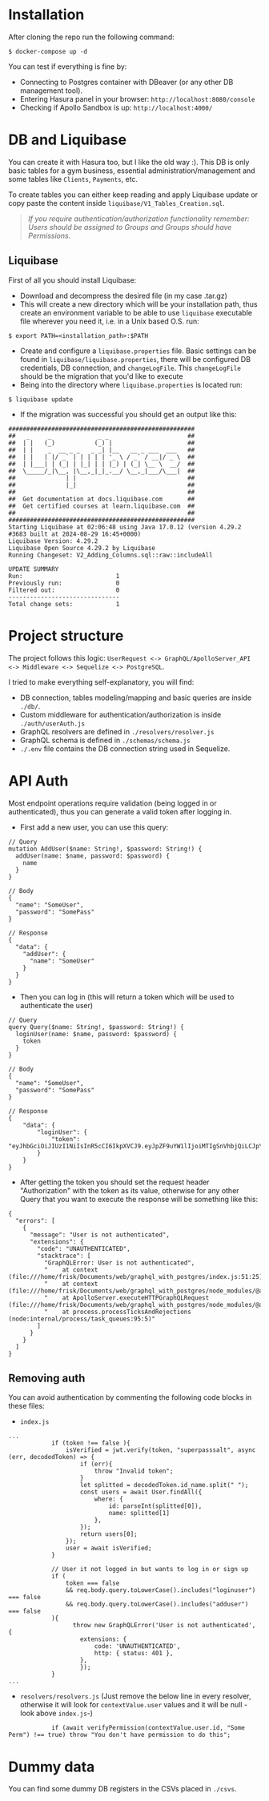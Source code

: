 # Installation
After cloning the repo run the following command:
```
$ docker-compose up -d
```
You can test if everything is fine by: 
- Connecting to Postgres container with DBeaver (or any other DB management tool).
- Entering Hasura panel in your browser: ```http://localhost:8080/console```
- Checking if Apollo Sandbox is up: ```http://localhost:4000/```



# DB and Liquibase
You can create it with Hasura too, but I like the old way :).
This DB is only basic tables for a gym business, essential administration/management and some tables like ```Clients```, ```Payments```, etc.

To create tables you can either keep reading and apply Liquibase update or copy paste the content inside ```liquibase/V1_Tables_Creation.sql```.

> *If you require authentication/authorization functionality remember: Users should be assigned to Groups and Groups should have Permissions.*

## Liquibase
First of all you should install Liquibase:
- Download and decompress the desired file (in my case .tar.gz)
- This will create a new directory which will be your installation path, thus create an environment variable to be able to use ```liquibase``` executable file wherever you need it, i.e. in a Unix based O.S. run:
```
$ export PATH=<installation_path>:$PATH
```
- Create and configure a ```liquibase.properties``` file. Basic settings can be found in ```liquibase/liquibase.properties```, there will be configured DB credentials, DB connection, and ```changeLogFile```. This ```changeLogFile``` should be the migration that you'd like to execute
- Being into the directory where ```liquibase.properties``` is located run:
```
$ liquibase update
```
- If the migration was successful you should get an output like this:
```
####################################################
##   _     _             _ _                      ##
##  | |   (_)           (_) |                     ##
##  | |    _  __ _ _   _ _| |__   __ _ ___  ___   ##
##  | |   | |/ _` | | | | | '_ \ / _` / __|/ _ \  ##
##  | |___| | (_| | |_| | | |_) | (_| \__ \  __/  ##
##  \_____/_|\__, |\__,_|_|_.__/ \__,_|___/\___|  ##
##              | |                               ##
##              |_|                               ##
##                                                ## 
##  Get documentation at docs.liquibase.com       ##
##  Get certified courses at learn.liquibase.com  ## 
##                                                ##
####################################################
Starting Liquibase at 02:06:48 using Java 17.0.12 (version 4.29.2 #3683 built at 2024-08-29 16:45+0000)
Liquibase Version: 4.29.2
Liquibase Open Source 4.29.2 by Liquibase
Running Changeset: V2_Adding_Columns.sql::raw::includeAll

UPDATE SUMMARY
Run:                          1
Previously run:               0
Filtered out:                 0
-------------------------------
Total change sets:            1
```

# Project structure
The project follows this logic:
```UserRequest <-> GraphQL/ApolloServer_API <-> Middleware <-> Sequelize <-> PostgreSQL```.

I tried to make everything self-explanatory, you will find:

- DB connection, tables modeling/mapping and basic queries are inside ```./db/```.
- Custom middleware for authentication/authorization is inside ```./auth/userAuth.js```
- GraphQL resolvers are defined in ```./resolvers/resolver.js```
- GraphQL schema is defined in ```./schemas/schema.js```
- ```./.env``` file contains the DB connection string used in Sequelize.

# API Auth
Most endpoint operations require validation (being logged in or authenticated), thus you can generate a valid token after logging in.

- First add a new user, you can use this query:
```
// Query
mutation AddUser($name: String!, $password: String!) {
  addUser(name: $name, password: $password) {
    name
  }
}

// Body
{
  "name": "SomeUser",
  "password": "SomePass"
}

// Response
{
  "data": {
    "addUser": {
      "name": "SomeUser"
    }
  }
}
```

- Then you can log in (this will return a token which will be used to authenticate the user)
```
// Query
query Query($name: String!, $password: String!) {
  loginUser(name: $name, password: $password) {
    token
  }
}

// Body
{
  "name": "SomeUser",
  "password": "SomePass"
}

// Response
{
    "data": {
        "loginUser": {
            "token": "eyJhbGciOiJIUzI1NiIsInR5cCI6IkpXVCJ9.eyJpZF9uYW1lIjoiMTIgSnVhbjQiLCJpYXQiOjE3MjczMjMzOTUsImV4cCI6MTcyNzM4MzM5NX0.PDuZ5ZztD6T9ny3rmdax3OJqUhGYLUw8kTFpXkfWXIg"
        }
    }
}
```

- After getting the token you should set the request header "Authorization" with the token as its value, otherwise for any other Query that you want to execute the response will be something like this:
```
{
  "errors": [
    {
      "message": "User is not authenticated",
      "extensions": {
        "code": "UNAUTHENTICATED",
        "stacktrace": [
          "GraphQLError: User is not authenticated",
          "    at context (file:///home/frisk/Documents/web/graphql_with_postgres/index.js:51:25)",
          "    at context (file:///home/frisk/Documents/web/graphql_with_postgres/node_modules/@apollo/server/dist/esm/express4/index.js:29:28)",
          "    at ApolloServer.executeHTTPGraphQLRequest (file:///home/frisk/Documents/web/graphql_with_postgres/node_modules/@apollo/server/dist/esm/ApolloServer.js:511:38)",
          "    at process.processTicksAndRejections (node:internal/process/task_queues:95:5)"
        ]
      }
    }
  ]
}
```


## Removing auth

You can avoid authentication by commenting the following code blocks in these files:

- ```index.js```

```
...
            if (token !== false ){
                isVerified = jwt.verify(token, "superpasssalt", async (err, decodedToken) => {
                    if (err){
                        throw "Invalid token";
                    }
                    let splitted = decodedToken.id_name.split(" ");
                    const users = await User.findAll({
                        where: {
                            id: parseInt(splitted[0]),
                            name: splitted[1]
                        },
                    });
                    return users[0];
                });
                user = await isVerified;
            }

            // User it not logged in but wants to log in or sign up
            if (
                token === false 
                && req.body.query.toLowerCase().includes("loginuser") === false
                && req.body.query.toLowerCase().includes("adduser") === false
            ){
                  throw new GraphQLError('User is not authenticated', {
                    extensions: {
                        code: 'UNAUTHENTICATED',
                        http: { status: 401 },
                    },
                    });
            }
...
```
- ```resolvers/resolvers.js``` (Just remove the below line in every resolver, otherwise it will look for ```contextValue.user``` values and it will be null -look above ```index.js```-)

```
            if (await verifyPermission(contextValue.user.id, "Some Perm") !== true) throw "You don't have permission to do this";
```

# Dummy data
You can find some dummy DB registers in the CSVs placed in ```./csvs```.
